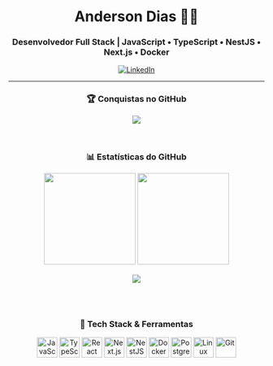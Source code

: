 <div align="center">

  <h1>Anderson Dias 👨‍💻</h1>
  <h3>Desenvolvedor Full Stack | JavaScript • TypeScript • NestJS • Next.js • Docker</h3>

  <a href="https://www.linkedin.com/in/anderson-barreto-bb7b3122b/" target="_blank">
    <img src="https://img.shields.io/badge/LinkedIn-Connect-blue?style=for-the-badge&logo=linkedin&logoColor=white" alt="LinkedIn">
  </a>

  <hr />

  <!-- Trophy Section -->
  <h3>🏆 Conquistas no GitHub</h3>
 <p align="center">
  <img src="https://github-profile-trophy.vercel.app/?username=andersondias89&theme=onedark&no-frame=true&no-bg=true&margin-w=10" />
</p>

  <br />

  <!-- GitHub Stats -->
  <h3>📊 Estatísticas do GitHub</h3>
  <div>
    <img height="180em" src="https://github-readme-stats.vercel.app/api?username=andersondias89&show_icons=true&theme=radical&include_all_commits=true&count_private=true" />
    <img height="180em" src="https://github-readme-stats.vercel.app/api/top-langs/?username=andersondias89&layout=compact&langs_count=10&theme=radical" />
  </div>

  <!-- GitHub Streak -->
  <br />
  <img src="https://streak-stats.demolab.com?user=andersondias89&theme=radical&hide_border=true&date_format=j%20M%5B%20Y%5D"/>

  <br /><br />

  <!-- Tech Stack -->
  <h3>🧠 Tech Stack & Ferramentas</h3>
  <p>
    <img src="https://cdn.jsdelivr.net/gh/devicons/devicon/icons/javascript/javascript-original.svg" alt="JavaScript" width="40" height="40"/>
    <img src="https://cdn.jsdelivr.net/gh/devicons/devicon/icons/typescript/typescript-original.svg" alt="TypeScript" width="40" height="40"/>
    <img src="https://cdn.jsdelivr.net/gh/devicons/devicon/icons/react/react-original.svg" alt="React" width="40" height="40"/>
    <img src="https://cdn.jsdelivr.net/gh/devicons/devicon/icons/nextjs/nextjs-original.svg" alt="Next.js" width="40" height="40"/>
    <img src="https://cdn.jsdelivr.net/gh/devicons/devicon/icons/nestjs/nestjs-plain.svg" alt="NestJS" width="40" height="40"/>
    <img src="https://cdn.jsdelivr.net/gh/devicons/devicon/icons/docker/docker-original.svg" alt="Docker" width="40" height="40"/>
    <img src="https://cdn.jsdelivr.net/gh/devicons/devicon/icons/postgresql/postgresql-original.svg" alt="PostgreSQL" width="40" height="40"/>
    <img src="https://cdn.jsdelivr.net/gh/devicons/devicon/icons/linux/linux-original.svg" alt="Linux" width="40" height="40"/>
    <img src="https://cdn.jsdelivr.net/gh/devicons/devicon/icons/git/git-original.svg" alt="Git" width="40" height="40"/>
  </p>

</div>
